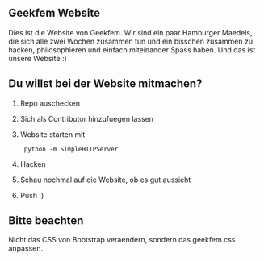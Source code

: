 ## Geekfem Website
Dies ist die Website von Geekfem. Wir sind ein paar Hamburger Maedels, die sich alle zwei Wochen zusammen tun und ein bisschen zusammen zu hacken, philosophieren und einfach miteinander Spass haben. Und das ist unsere Website :)

## Du willst bei der Website mitmachen?
1. Repo auschecken

2. Sich als Contributor hinzufuegen lassen

3. Website starten mit 

        python -m SimpleHTTPServer

4. Hacken

5. Schau nochmal auf die Website, ob es gut aussieht

6. Push :)

## Bitte beachten
Nicht das CSS von Bootstrap veraendern, sondern das geekfem.css anpassen.